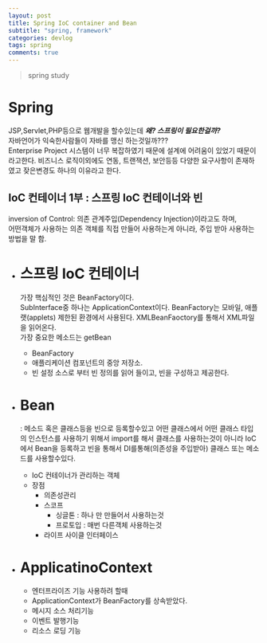 ```yaml
---
layout: post
title: Spring IoC container and Bean
subtitle: "spring, framework"
categories: devlog
tags: spring
comments: true
---
```

> spring study

# Spring
  JSP,Servlet,PHP등으로 웹개발을 할수있는데  ***왜? 스프링이 필요한걸까?***  
  자바언어가 익숙한사람들이 자바를 맹신 하는것일까???  
  Enterprise Project 시스템이 너무 복잡하였기 때문에 설계에 어려움이 있었기 때문이라고한다. 
  비즈니스 로직이외에도 연동, 트랜잭션, 보안등등 다양한 요구사항이 존재하였고 잦은변경도 하나의 이유라고 한다. 

## IoC 컨테이너 1부 : 스프링 IoC 컨테이너와 빈

inversion of Control: 의존 관계주입(Dependency Injection)이라고도 하며,  
어떤객체가 사용하는 의존 객체를 직접 만들어 사용하는게 아니라, 주입 받아 사용하는 방법을 말 함.

* # 스프링 IoC 컨테이너
  가장 핵심적인 것은 BeanFactory이다.  
    SubInterface중 하나는 ApplicationContext이다. 
    BeanFactory는 모바일, 애플랫(applets) 제한된 환경에서 사용된다.
    XMLBeanFaoctory를 통해서 XML파일을 읽어온다.      
  가장 중요한 메소드는 getBean  
  * BeanFactory
  * 애플리케이션 컴포넌트의 중앙 저장소.
  * 빈 설정 소스로 부터 빈 정의를 읽어 들이고, 빈을 구성하고 제공한다.
    
* # Bean
   : 메소드 혹은 클래스등을 빈으로 등록할수있고 어떤 클래스에서 어떤 클래스 타입의 인스턴스를 사용하기 위해서 import를 해서 클래스를 사용하는것이 아니라 IoC에서 Bean을 등록하고 빈을 통해서 DI를통해(의존성을 주입받아) 클래스 또는 메소드를 사용할수있다. 
   * IoC 컨테이너가 관리하는 객체 
   * 장점
     * 의존성관리
     * 스코프
       *  싱글톤 : 하나 만 만들어서 사용하는것
       *  프로토입 : 매번 다른객체 사용하는것
     * 라이프 사이클 인터페이스

* # ApplicatinoContext
   * 엔터프라이즈 기능 사용하려 할때 
   * ApplicationContext가 BeanFactory를 상속받았다. 
   * 메시지 소스 처리기능
   * 이벤트 발행기능
   * 리소스 로딩 기능
  

